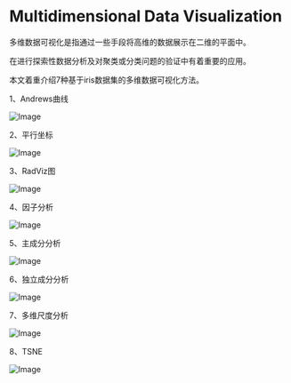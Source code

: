 # Multidimensional Data Visualization

多维数据可视化是指通过一些手段将高维的数据展示在二维的平面中。

在进行探索性数据分析及对聚类或分类问题的验证中有着重要的应用。

本文着重介绍7种基于iris数据集的多维数据可视化方法。

1、Andrews曲线

![Image](https://github.com/ccc-hhh/Multidimensional-Data-Visualization/blob/master/image/1.jpeg)

2、平行坐标

![Image](https://github.com/ccc-hhh/Multidimensional-Data-Visualization/blob/master/image/2.jpeg)

3、RadViz图

![Image](https://github.com/ccc-hhh/Multidimensional-Data-Visualization/blob/master/image/3.jpeg)

4、因子分析

![Image](https://github.com/ccc-hhh/Multidimensional-Data-Visualization/blob/master/image/4.jpeg)

5、主成分分析

![Image](https://github.com/ccc-hhh/Multidimensional-Data-Visualization/blob/master/image/5.jpeg)

6、独立成分分析

![Image](https://github.com/ccc-hhh/Multidimensional-Data-Visualization/blob/master/image/6.jpeg)

7、多维尺度分析

![Image](https://github.com/ccc-hhh/Multidimensional-Data-Visualization/blob/master/image/7.jpeg)

8、TSNE

![Image](https://github.com/ccc-hhh/Multidimensional-Data-Visualization/blob/master/image/8.jpg)
